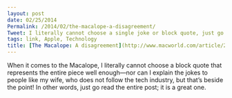 ```yaml
---
layout: post
date: 02/25/2014
Permalink: /2014/02/the-macalope-a-disagreement/
Tweet: I literally cannot choose a single joke or block quote, just go read the post.
tags: link, Apple, Technology
title: [The Macalope: A disagreement](http://www.macworld.com/article/2101321/the-macalope-a-disagreement.html)
---
```


<p>When it comes to the Macalope, I literally cannot choose a block quote that represents the entire piece well enough—nor can I explain the jokes to people like my wife, who does not follow the tech industry, but that&#8217;s beside the point! In other words, just go read the entire post; it is a great one.</p>